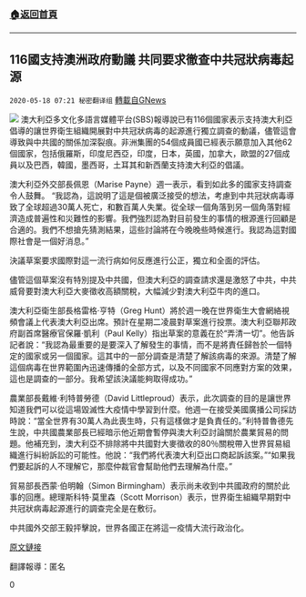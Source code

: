 ###  [:house:返回首頁](https://github.com/ourhimalayas/txt)
---

## 116國支持澳洲政府動議 共同要求徹查中共冠狀病毒起源
`2020-05-18 07:21 秘密翻译组` [轉載自GNews](https://gnews.org/zh-hant/206324/)

![](https://s3.amazonaws.com/gnews-media-offload/wp-content/uploads/2020/05/18070019/Picture-1-199.png)
澳大利亞多文化多語言媒體平台(SBS)報導說已有116個國家表示支持澳大利亞倡導的讓世界衛生組織開展對中共冠狀病毒的起源進行獨立調查的動議，儘管這會導致與中共國的關係加深裂痕。非洲集團的54個成員國已經表示願意加入其他62個國家，包括俄羅斯，印度尼西亞，印度，日本，英國，加拿大，歐盟的27個成員以及巴西，韓國，墨西哥，土耳其和新西蘭支持澳大利亞的倡議。

澳大利亞外交部長佩恩（Marise Payne）週一表示，看到如此多的國家支持調查令人鼓舞。 “我認為，這說明了這是個被廣泛接受的想法，考慮到中共冠狀病毒導致了全球超過30萬人死亡，和數百萬人失業。從全球一個角落到另一個角落對經濟造成普遍性和災難性的影響。我們強烈認為對目前發生的事情的根源進行回顧是合適的。我們不想搶先猜測結果，這些討論將在今晚晚些時候進行。我認為這對國際社會是一個好消息。”

決議草案要求國際對這一流行病如何反應進行公正，獨立和全面的評估。

儘管這個草案沒有特別提及中共國，但澳大利亞的調查請求還是激怒了中共，中共威脅要對澳大利亞大麥徵收高額關稅，大幅減少對澳大利亞牛肉的進口。

澳大利亞衛生部長格雷格·亨特（Greg Hunt）將於週一晚在世界衛生大會網絡視頻會議上代表澳大利亞出席。預計在星期二凌晨對草案進行投票。澳大利亞聯邦政府副首席醫療官保羅·凱利（Paul Kelly）指出草案的意義在於“弄清一切”。他告訴記者說：“我認為最重要的是要深入了解發生的事情，而不是將責任歸咎於一個特定的國家或另一個國家。這其中的一部分調查是清楚了解該病毒的來源。清楚了解這個病毒在世界範圍內迅速傳播的全部方式，以及不同國家不同應對方案的效果，這也是調查的一部分。我希望該決議能夠取得成功。”

農業部長戴維·利特普勞德（David Littleproud）表示，此次調查的目的是讓世界知道我們可以從這場毀滅性大疫情中學習到什麼。他週一在接受美國廣播公司採訪時說：“當全世界有30萬人為此喪生時，只有這樣做才是負責任的。”利特普魯德先生說，中共國農業部長已經暗示他近期會暫停與澳大利亞討論關於農業貿易的問題。他補充到，澳大利亞不排除將中共國對大麥徵收的80％關稅帶入世界貿易組織進行糾紛訴訟的可能性。他說：“我們將代表澳大利亞出口商起訴該案。”“如果我們要起訴的人不理解它，那麼仲裁官會幫助他們去理解為什麼。”

貿易部長西蒙·伯明翰（Simon Birmingham）表示尚未收到中共國政府的關於此事的回應。總理斯科特·莫里森（Scott Morrison）表示，世界衛生組織早期對中共冠狀病毒起源進行的調查完全是在敷衍。

中共國外交部王毅抨擊說，世界各國正在將這一疫情大流行政治化。

[原文鏈接](https://www.sbs.com.au/news/coalition-of-116-countries-back-australia-s-push-for-independent-coronavirus-inquiry)

翻譯報導：匿名

0
